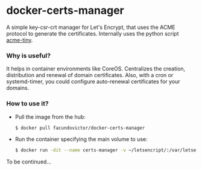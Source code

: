 # docker-certs-manager
A simple key-csr-crt manager for Let's Encrypt, that uses the ACME protocol to generate the certificates. Internally uses the python script [acme-tiny](https://github.com/diafygi/acme-tiny).

### Why is useful?
It helps in container environments like CoreOS. Centralizes the creation, distribution and renewal of domain certificates. Also, with a cron or systemd-timer, you could configure auto-renewal certificates for your domains.

### How to use it?

  - Pull the image from the hub:

    ```sh
    $ docker pull facundovictor/docker-certs-manager

    ```

  - Run the container specifying the main volume to use:

    ```sh
    $ docker run -dit --name certs-manager -v ~/letsencript/:/var/letsencript/ facundovictor/docker-certs-manager
    ```

To be continued...

